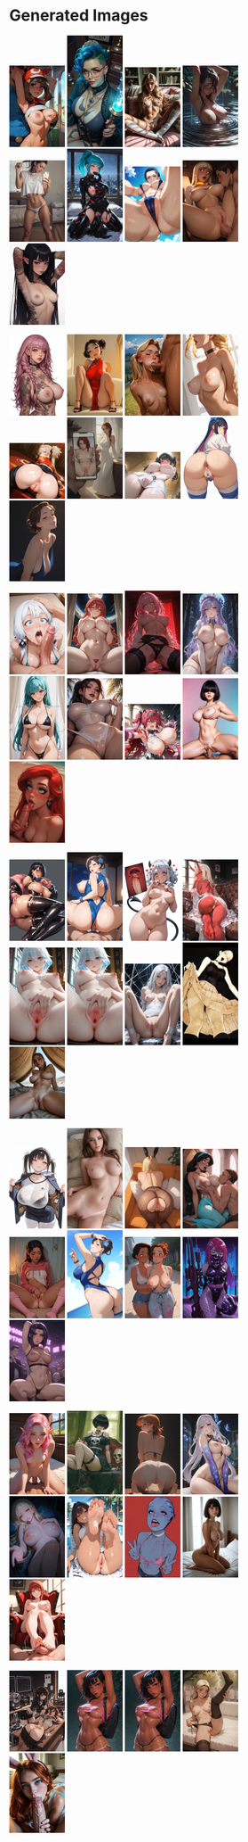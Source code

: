 # Generated Images



<img src="2025_10_12_01_thumb.webp" width="100"/> <img src="2025_10_12_02_thumb.webp" width="100"/> <img src="2025_10_12_03_thumb.webp" width="100"/> <img src="2025_10_12_04_thumb.webp" width="100"/> <img src="2025_10_12_05_thumb.webp" width="100"/> <img src="2025_10_12_06_thumb.webp" width="100"/> <img src="2025_10_12_07_thumb.webp" width="100"/> <img src="2025_10_12_08_thumb.webp" width="100"/> <img src="2025_10_12_09_thumb.webp" width="100"/>

<img src="2025_10_12_10_thumb.webp" width="100"/> <img src="2025_10_12_11_thumb.webp" width="100"/> <img src="2025_10_12_12_thumb.webp" width="100"/> <img src="2025_10_12_13_thumb.webp" width="100"/> <img src="2025_10_12_14_thumb.webp" width="100"/> <img src="2025_10_12_15_thumb.webp" width="100"/> <img src="2025_10_12_16_thumb.webp" width="100"/> <img src="2025_10_12_17_thumb.webp" width="100"/> <img src="2025_10_12_18_thumb.webp" width="100"/>

<img src="2025_10_12_19_thumb.webp" width="100"/> <img src="2025_10_12_20_thumb.webp" width="100"/> <img src="2025_10_12_21_thumb.webp" width="100"/> <img src="2025_10_12_22_thumb.webp" width="100"/> <img src="2025_10_12_23_thumb.webp" width="100"/> <img src="2025_10_12_24_thumb.webp" width="100"/> <img src="2025_10_12_25_thumb.webp" width="100"/> <img src="2025_10_12_26_thumb.webp" width="100"/> <img src="2025_10_12_27_thumb.webp" width="100"/>

<img src="2025_10_12_28_thumb.webp" width="100"/> <img src="2025_10_12_29_thumb.webp" width="100"/> <img src="2025_10_12_30_thumb.webp" width="100"/> <img src="2025_10_12_31_thumb.webp" width="100"/> <img src="2025_10_12_32_thumb.webp" width="100"/> <img src="2025_10_12_33_thumb.webp" width="100"/> <img src="2025_10_12_34_thumb.webp" width="100"/> <img src="2025_10_12_35_thumb.webp" width="100"/> <img src="2025_10_12_36_thumb.webp" width="100"/>

<img src="2025_10_12_37_thumb.webp" width="100"/> <img src="2025_10_12_38_thumb.webp" width="100"/> <img src="2025_10_12_39_thumb.webp" width="100"/> <img src="2025_10_12_40_thumb.webp" width="100"/> <img src="2025_10_12_41_thumb.webp" width="100"/> <img src="2025_10_12_42_thumb.webp" width="100"/> <img src="2025_10_12_43_thumb.webp" width="100"/> <img src="2025_10_12_44_thumb.webp" width="100"/> <img src="2025_10_12_45_thumb.webp" width="100"/>

<img src="2025_10_12_46_thumb.webp" width="100"/> <img src="2025_10_12_47_thumb.webp" width="100"/> <img src="2025_10_12_48_thumb.webp" width="100"/> <img src="2025_10_12_49_thumb.webp" width="100"/> <img src="2025_10_12_50_thumb.webp" width="100"/> <img src="2025_10_12_51_thumb.webp" width="100"/> <img src="2025_10_12_52_thumb.webp" width="100"/> <img src="2025_10_12_53_thumb.webp" width="100"/> <img src="2025_10_12_54_thumb.webp" width="100"/>

<img src="2025_10_12_55_thumb.webp" width="100"/> <img src="2025_10_12_56_thumb.webp" width="100"/> <img src="2025_10_12_57_thumb.webp" width="100"/> <img src="2025_10_12_58_thumb.webp" width="100"/> <img src="2025_10_12_59_thumb.webp" width="100"/>